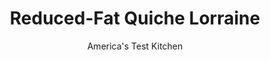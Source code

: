 ---
layout: ../../layouts/MarkdownPostLayout.astro
title: Reduced-Fat Quiche Lorraine
author: America's Test Kitchen
pubDate: 2023-03-15
description: "Healthy quiche with real cheese and real bacon? You bet."
image_url: https://res.cloudinary.com/hksqkdlah/image/upload/ar_1:1,c_fill,dpr_2.0,f_auto,fl_lossy.progressive.strip_profile,g_faces:auto,q_auto:low,w_344/9754_sfs-quichelorraine-11
tags: ["Main Courses","French","Eggs","Light","Breakfast & Brunch"]
calories: 2381
protein: 12
carbohydrates: 22
fats: 
fiber: 
ingredients: ["4 slices, bacon, chopped","1 1/4 cups (6 1/4 ounces), all-purpose flour","1/4 cup, grated Parmesan cheese","1 tablespoon, sugar","1/2 teaspoon, salt","1/2 teaspoon, pepper","3 tablespoons, olive oil","4 tablespoons, ice water","1 1/3 cups, buttermilk","1/3 cup, whole milk","5 large, eggs","4 teaspoons, cornstarch","1/2 teaspoon, salt","1/4 teaspoon, pepper","1/4 cup (1 ounce), shredded Gruyere cheese"]
serves: 8
time: "2 hours, plus 30 minutes chilling and 25 minutes cooling"
instructions: ["FOR THE CRUST: Spray 9-inch pie plate with vegetable oil spray. Cook bacon in 10-inch skillet over medium heat until crisp, 6 to 8 minutes. Using slotted spoon, transfer bacon to paper towel–lined plate. Reserve 1 tablespoon bacon fat; reserve bacon for filling.","Adjust oven rack to lowest position and heat oven to 350 degrees. Pulse flour, 1 tablespoon Parmesan, sugar, salt, and pepper in food processor until combined, about 3 pulses. Add oil and reserved bacon fat and pulse until mixture resembles coarse meal, about 12 pulses. Add water and process until dough begins to clump into large pieces, about 10 seconds. Transfer dough to prepared pie plate and press into even layer on bottom and sides of plate. Cover with plastic wrap and freeze until firm, about 30 minutes.","Spray 12-inch square sheet of aluminum foil with vegetable oil spray and press sprayed side against dough. Fill with pie weights and bake until top edge starts to color, about 30 minutes. Remove crust from oven, remove foil and weights, and sprinkle remaining 3 tablespoons Parmesan evenly over bottom of crust. Return crust to oven and bake until cheese is melted, about 7 minutes. Set on wire rack to cool slightly, about 10 minutes.","FOR THE FILLING: Whisk buttermilk, milk, eggs, cornstarch, salt, and pepper together in bowl until smooth. Stir in bacon and Gruyere. Pour filling into crust. Bake until center of quiche is set, 40 to 45 minutes. Let quiche cool on wire rack for 15 minutes. Serve."]
nutrition: ["181 mg Potassium","205 mg Phosphorus","172 mg Calcium","1 mg Iron","19 mg Magnesium","331 mg Sodium","1 mg Zinc","17 g Fat","1 mg Niacin (B3)","8 g Monounsaturated","2 g Polyunsaturated","135 mg Cholesterol","5 g Saturated","34 µg Folic acid","24 µg Folate (food)","4 g Sugars","3 µg Vitamin K","88 g Water","22 g Carbs","82 µg Folate equivalent (total)","12 g Protein","1 mg Vitamin E","81 µg Vitamin A","297 kcal Energy","1 g Sugars, added","2381 calories"]
notes: "The filling may look wet when you remove the quiche from the oven, but the water will disappear as the quiche cools."
---